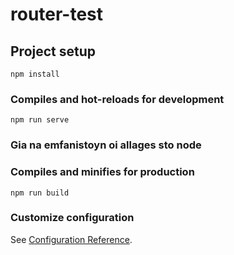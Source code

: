 # router-test

## Project setup
```
npm install
```

### Compiles and hot-reloads for development
```
npm run serve
```
### Gia na emfanistoyn oi allages sto node
### Compiles and minifies for production
```
npm run build
```

### Customize configuration
See [Configuration Reference](https://cli.vuejs.org/config/).





